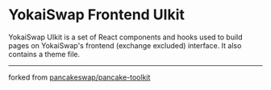 # YokaiSwap Frontend UIkit

YokaiSwap UIkit is a set of React components and hooks used to build pages on YokaiSwap's frontend (exchange excluded) interface. It also contains a theme file.

---

forked from [pancakeswap/pancake-toolkit](https://github.com/pancakeswap/pancake-toolkit)
